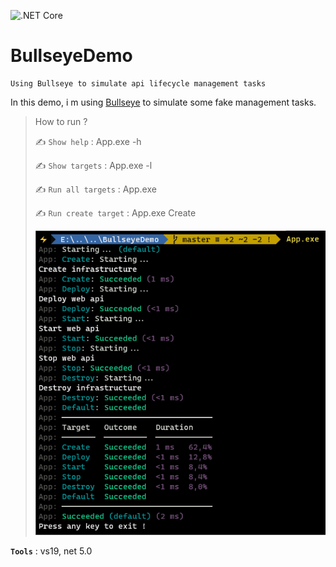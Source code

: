![.NET Core](https://github.com/aimenux/BullseyeDemo/workflows/.NET%205/badge.svg)
# BullseyeDemo
```
Using Bullseye to simulate api lifecycle management tasks
```

In this demo, i m using [Bullseye](https://github.com/adamralph/bullseye/) to simulate some fake management tasks.

> How to run ?
>
> :writing_hand: `Show help` : App.exe -h
>
> :writing_hand: `Show targets` : App.exe -l
>
> :writing_hand: `Run all targets` : App.exe
>
> :writing_hand: `Run create target` : App.exe Create
>
>
> ![DefaultTargetScreen](Screenshots/DefaultTargetScreen.png)
>

**`Tools`** : vs19, net 5.0
